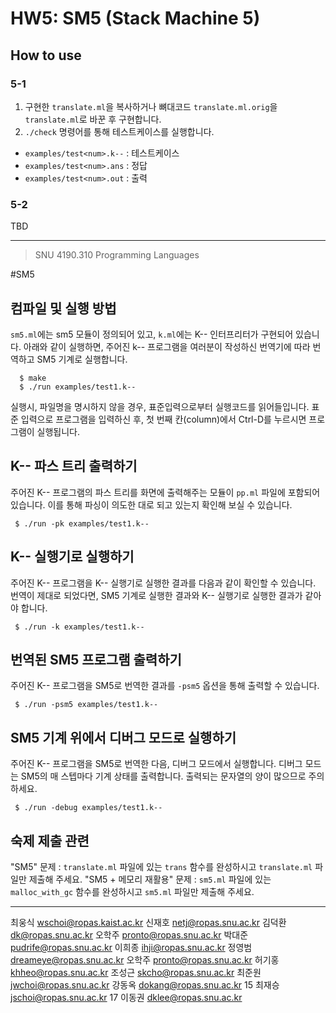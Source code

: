 # HW5: SM5 (Stack Machine 5)
## How to use
### 5-1
1. 구현한 `translate.ml`을 복사하거나 뼈대코드 `translate.ml.orig`을 `translate.ml`로 바꾼 후 구현합니다.
2. `./check` 명령어를 통해 테스트케이스를 실행합니다.

- `examples/test<num>.k--` : 테스트케이스
- `examples/test<num>.ans` : 정답
- `examples/test<num>.out` : 출력

### 5-2
TBD

---

>SNU 4190.310 Programming Languages

#SM5

## 컴파일 및 실행 방법
`sm5.ml`에는 sm5 모듈이 정의되어 있고, `k.ml`에는 K-- 인터프리터가 구현되어 있습니다.
아래와 같이 실행하면, 주어진 k-- 프로그램을 여러분이 작성하신 번역기에 따라 번역하고 SM5 기계로 실행합니다.
```
  $ make
  $ ./run examples/test1.k--
```

실행시, 파일명을 명시하지 않을 경우, 표준입력으로부터 실행코드를 읽어들입니다.
표준 입력으로 프로그램을 입력하신 후, 첫 번째 칸(column)에서 Ctrl-D를 누르시면 프로그램이 실행됩니다.


## K-- 파스 트리 출력하기

 주어진 K-- 프로그램의 파스 트리를 화면에 출력해주는 모듈이 `pp.ml` 파일에 포함되어 있습니다.
 이를 통해 파싱이 의도한 대로 되고 있는지 확인해 보실 수 있습니다.
```
 $ ./run -pk examples/test1.k--
```

## K-- 실행기로 실행하기

 주어진 K-- 프로그램을 K-- 실행기로 실행한 결과를 다음과 같이 확인할 수 있습니다.
 번역이 제대로 되었다면, SM5 기계로 실행한 결과와 K-- 실행기로 실행한 결과가 같아야 합니다.
```
 $ ./run -k examples/test1.k--
```

## 번역된 SM5 프로그램 출력하기

 주어진 K-- 프로그램을 SM5로 번역한 결과를 `-psm5` 옵션을 통해 출력할 수 있습니다.
```
 $ ./run -psm5 examples/test1.k--
```

## SM5 기계 위에서 디버그 모드로 실행하기

 주어진 K-- 프로그램을 SM5로 번역한 다음, 디버그 모드에서 실행합니다.
 디버그 모드는 SM5의 매 스텝마다 기계 상태를 출력합니다. 출력되는 문자열의 양이 많으므로 주의하세요.
```
 $ ./run -debug examples/test1.k--
```

## 숙제 제출 관련
 "SM5" 문제 : `translate.ml` 파일에 있는 `trans` 함수를 완성하시고 `translate.ml` 파일만 제출해 주세요.
 "SM5 + 메모리 재활용" 문제 : `sm5.ml` 파일에 있는 `malloc_with_gc` 함수를 완성하시고 `sm5.ml` 파일만 제출해 주세요.

---
최웅식 <wschoi@ropas.kaist.ac.kr>
신재호 <netj@ropas.snu.ac.kr>
김덕환 <dk@ropas.snu.ac.kr>
오학주 <pronto@ropas.snu.ac.kr>
박대준 <pudrife@ropas.snu.ac.kr>
이희종 <ihji@ropas.snu.ac.kr>
정영범 <dreameye@ropas.snu.ac.kr>
오학주 <pronto@ropas.snu.ac.kr>
허기홍 <khheo@ropas.snu.ac.kr>
조성근 <skcho@ropas.snu.ac.kr>
최준원 <jwchoi@ropas.snu.ac.kr>
강동옥 <dokang@ropas.snu.ac.kr>
15 최재승 <jschoi@ropas.snu.ac.kr>
17 이동권 <dklee@ropas.snu.ac.kr>



